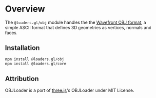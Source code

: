 # Overview

The `@loaders.gl/obj` module handles the the [Wavefront OBJ format](https://en.wikipedia.org/wiki/Wavefront_.obj_file), a simple ASCII format that defines 3D geometries as vertices, normals and faces.

## Installation

```bash
npm install @loaders.gl/obj
npm install @loaders.gl/core
```

## Attribution

OBJLoader is a port of [three.js](https://github.com/mrdoob/three.js)'s OBJLoader under MIT License.
